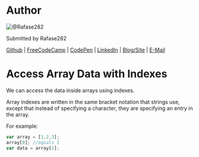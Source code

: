 # Author
![@Rafase282](https://avatars0.githubusercontent.com/Rafase282?&s=128)

Submitted by Rafase282

[Github](https://github.com/Rafase282) | [FreeCodeCamp](http://www.freecodecamp.com/rafase282) | [CodePen](http://codepen.io/Rafase282/) | [LinkedIn](https://www.linkedin.com/in/rafase282) | [Blog/Site](https://rafase282.wordpress.com/) | [E-Mail](mailto:rafase282@gmail.com)

# Access Array Data with Indexes
We can access the data inside arrays using indexes.

Array indexes are written in the same bracket notation that strings use, except that instead of specifying a character, they are specifying an entry in the array.

For example:

```js
var array = [1,2,3];
array[0]; //equals 1
var data = array[1];
```
